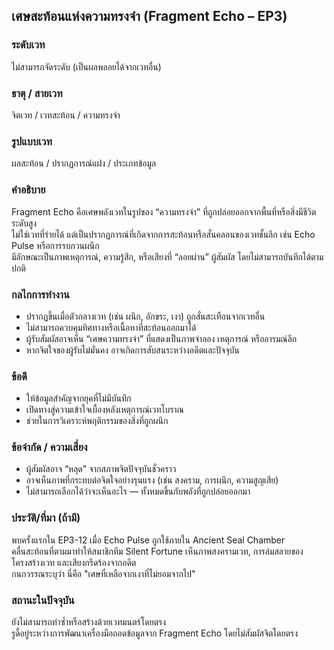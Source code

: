 ## เศษสะท้อนแห่งความทรงจำ (Fragment Echo – EP3)

### ระดับเวท
ไม่สามารถจัดระดับ (เป็นผลพลอยได้จากเวทอื่น)

### ธาตุ / สายเวท
จิตเวท / เวทสะท้อน / ความทรงจำ

### รูปแบบเวท
ผลสะท้อน / ปรากฏการณ์แฝง / ประเภทข้อมูล

### คำอธิบาย
Fragment Echo คือเศษพลังเวทในรูปของ “ความทรงจำ” ที่ถูกปล่อยออกจากพื้นที่หรือสิ่งมีชีวิตระดับสูง  
ไม่ใช่เวทที่ร่ายได้ แต่เป็นปรากฏการณ์ที่เกิดจากการสะท้อนหรือสั่นคลอนของเวทชั้นลึก เช่น Echo Pulse หรือการรบกวนผนึก  
มีลักษณะเป็นภาพเหตุการณ์, ความรู้สึก, หรือเสียงที่ “ลอยผ่าน” ผู้สัมผัส โดยไม่สามารถบันทึกได้ตามปกติ

### กลไกการทำงาน
* ปรากฏขึ้นเมื่อตัวกลางเวท (เช่น ผนึก, อักขระ, เงา) ถูกสั่นสะเทือนจากเวทอื่น
* ไม่สามารถควบคุมทิศทางหรือเนื้อหาที่สะท้อนออกมาได้
* ผู้รับสัมผัสอาจเห็น “เศษความทรงจำ” ที่แสดงเป็นภาพจำลอง เหตุการณ์ หรืออารมณ์ลึก
* หากจิตใจของผู้รับไม่มั่นคง อาจเกิดการสับสนระหว่างอดีตและปัจจุบัน

### ข้อดี
* ให้ข้อมูลสำคัญจากยุคที่ไม่มีบันทึก
* เปิดทางสู่ความเข้าใจเบื้องหลังเหตุการณ์เวทโบราณ
* ช่วยในการวิเคราะห์พฤติกรรมของสิ่งที่ถูกผนึก

### ข้อจำกัด / ความเสี่ยง
* ผู้สัมผัสอาจ “หลุด” จากสภาพจิตปัจจุบันชั่วคราว
* อาจเห็นภาพที่กระทบต่อจิตใจอย่างรุนแรง (เช่น สงคราม, การผนึก, ความสูญเสีย)
* ไม่สามารถเลือกได้ว่าจะเห็นอะไร — ทั้งหมดขึ้นกับพลังที่ถูกปล่อยออกมา

### ประวัติ/ที่มา (ถ้ามี)
พบครั้งแรกใน EP3-12 เมื่อ Echo Pulse ถูกใช้ภายใน Ancient Seal Chamber  
คลื่นสะท้อนที่ตามมาทำให้สมาชิกทีม Silent Fortune เห็นภาพสงครามเวท, การล่มสลายของโครงสร้างเวท และเสียงกรีดร้องจากอดีต  
กนกวรรณระบุว่า นี่คือ "เศษที่เหลือจากเงาที่ไม่ยอมจากไป"

### สถานะในปัจจุบัน
ยังไม่สามารถทำซ้ำหรือสร้างด้วยเวทมนตร์โดยตรง  
รูดี้อยู่ระหว่างการพัฒนาเครื่องมือถอดข้อมูลจาก Fragment Echo โดยไม่สัมผัสจิตโดยตรง
